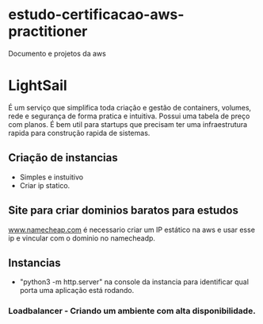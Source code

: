 # estudo-certificacao-aws-practitioner
Documento e projetos da aws

# LightSail
É um serviço que simplifica toda criação e gestão de containers, volumes, rede e segurança de forma pratica e intuitiva. Possui uma tabela de preço com planos.
É bem util para startups que precisam ter uma infraestrutura rapida para construção rapida de sistemas.

## Criação de instancias
 - Simples e instuitivo
 - Criar ip statico.

## Site para criar dominios baratos para estudos
www.namecheap.com
é necessario criar um IP estático na aws e usar esse ip e vincular com o dominio no namecheadp.

## Instancias
- "python3 -m http.server" na console da instancia para identificar qual porta uma aplicação está rodando.

### Loadbalancer - Criando um ambiente com alta disponibilidade.



